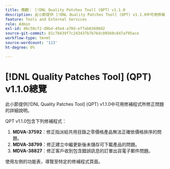 ```yaml
---
title: 概觀： [!DNL Quality Patches Tool] (QPT) v1.1.0
description: 此小節提供 [!DNL Quality Patches Tool] (QPT) v1.1.0中可用修補程式所修正問題的詳細說明。
feature: Tools and External Services
role: Admin
exl-id: 46c50cf2-d9bd-45e4-a70d-ef7ab63690d2
source-git-commit: 81c78439f7c243437b7b76dc80560c847af95ace
workflow-type: tm+mt
source-wordcount: '113'
ht-degree: 0%

---
```


# [!DNL Quality Patches Tool] (QPT) v1.1.0總覽

此小節提供[!DNL Quality Patches Tool] (QPT) v1.1.0中可用修補程式所修正問題的詳細說明。

QPT v1.1.0包含下列修補程式：

1. **MDVA-37592**：修正指派給共用目錄之零價格產品無法正確依價格排序的問題。
1. **MDVA-38799**：修正建立中繼更新後未儲存可下載產品的問題。
1. **MDVA-38827**：修正客戶收到包含錯誤訊息的訂單出貨電子郵件問題。

使用左側的功能表，導覽至特定的修補程式頁面。
